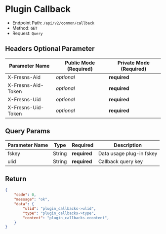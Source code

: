 # Plugin Callback

- Endpoint Path: `/api/v2/common/callback`
- Method: `GET`
- Request: `Query`

## Headers Optional Parameter

| Parameter Name | Public Mode (Required) | Private Mode (Required) |
| --- | --- | --- |
| X-Fresns-Aid | *optional* | **required** |
| X-Fresns-Aid-Token | *optional* | **required** |
| X-Fresns-Uid | *optional* | **required** |
| X-Fresns-Uid-Token | *optional* | **required** |

## Query Params

| Parameter Name | Type | Required | Description |
| --- | --- | --- | --- |
| fskey | String | **required** | Data usage plug-in fskey |
| ulid | String | **required** | Callback query key |

## Return

```json
{
    "code": 0,
    "message": "ok",
    "data": {
        "ulid": "plugin_callbacks->ulid",
        "type": "plugin_callbacks->type",
        "content": "plugin_callbacks->content",
    }
}
```
